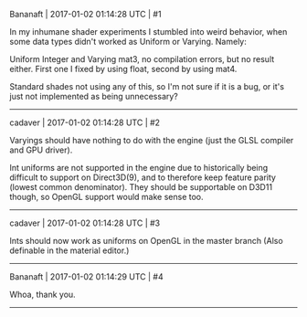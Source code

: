 Bananaft | 2017-01-02 01:14:28 UTC | #1

In my inhumane shader experiments I stumbled into weird behavior, when some data types didn't worked as Uniform or Varying. Namely:

Uniform Integer and Varying mat3, no compilation errors, but no result either. First one I fixed by using float, second by using mat4.

Standard shades not using any of this, so I'm not sure if it is a bug, or it's just not implemented as being unnecessary?

-------------------------

cadaver | 2017-01-02 01:14:28 UTC | #2

Varyings should have nothing to do with the engine (just the GLSL compiler and GPU driver).

Int uniforms are not supported in the engine due to historically being difficult to support on Direct3D(9), and to therefore keep feature parity (lowest common denominator). They should be supportable on D3D11 though, so OpenGL support would make sense too.

-------------------------

cadaver | 2017-01-02 01:14:28 UTC | #3

Ints should now work as uniforms on OpenGL in the master branch (Also definable in the material editor.)

-------------------------

Bananaft | 2017-01-02 01:14:29 UTC | #4

Whoa, thank you.

-------------------------

